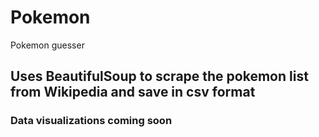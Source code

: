 # Pokemon
Pokemon guesser

## Uses BeautifulSoup to scrape the pokemon list from Wikipedia and save in csv format
### Data visualizations coming soon
